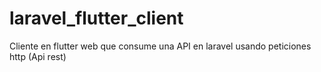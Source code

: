 # laravel_flutter_client

Cliente en flutter web que consume una API en laravel usando peticiones http (Api rest)
